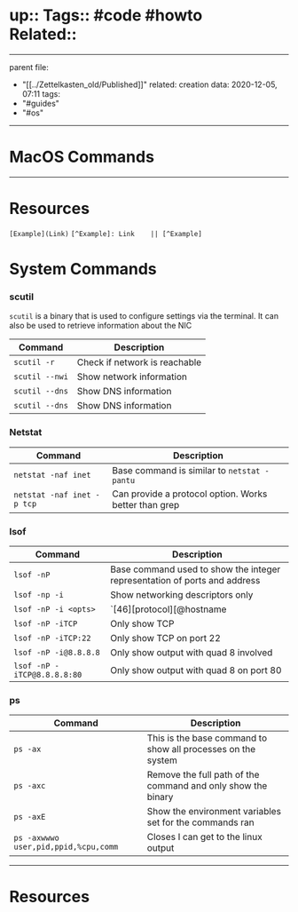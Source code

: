 up:: 
Tags:: #code #howto  
Related::
=======
---
parent file:
  - "[[../Zettelkasten_old/Published]]"
related: 
creation data: 2020-12-05, 07:11
tags:
  - "#guides"
  - "#os"
---
# MacOS Commands





---
# Resources
 `[Example](Link)`
 `[^Example]: Link    || [^Example]`
 

# System Commands 
### scutil
`scutil` is a binary that is used to configure settings via the terminal. It can also be used to retrieve information about the NIC

| Command        | Description                   |
| -------------- | ----------------------------- |
| `scutil -r`    | Check if network is reachable |
| `scutil --nwi`  | Show network information      |
| `scutil --dns`  | Show DNS information          |
| `scutil --dns` | Show DNS information                              |

### Netstat

| Command                    | Description                                 |
| -------------------------- | ------------------------------------------- |
| `netstat -naf inet`        | Base command is similar to `netstat -pantu` |
| `netstat -naf inet -p tcp` | Can provide a protocol option. Works better than grep       |

### lsof

| Command                     | Description                                                               |
| --------------------------- | ------------------------------------------------------------------------- |
| `lsof -nP`                  | Base command used to show the integer representation of ports and address |
| `lsof -np -i`               | Show networking descriptors only                                          |
| `lsof -nP -i <opts>`        | `[46][protocol][@hostname|hostaddr][:service|port]`                       |
| `lsof -nP -iTCP`            | Only show TCP                                                             |
| `lsof -nP -iTCP:22`         | Only show TCP on port 22                                                  |
| `lsof -nP -i@8.8.8.8`       | Only show output with quad 8 involved                                     |
| `lsof -nP -iTCP@8.8.8.8:80` | Only show output with quad 8 on port 80                                   |

### ps

| Command                              | Description                                                  |
| ------------------------------------ | ------------------------------------------------------------ |
| `ps -ax`                             | This is the base command to show all processes on the system |
| `ps -axc`                            | Remove the full path of the command and only show the binary |
| `ps -axE`                            | Show the environment variables set for the commands ran      |
| `ps -axwwwo user,pid,ppid,%cpu,comm` | Closes I can get to the linux output                         |                                     |                                                              |





---
# Resources
